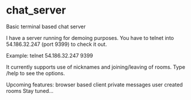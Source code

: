 chat_server
===========

Basic terminal based chat server

I have a server running for demoing purposes.
You have to telnet into 54.186.32.247 (port 9399) to check it out.

Example: telnet 54.186.32.247 9399 

It currently supports use of nicknames and joining/leaving of rooms.
Type /help to see the options.

Upcoming features:
browser based client
private messages
user created rooms
Stay tuned...
